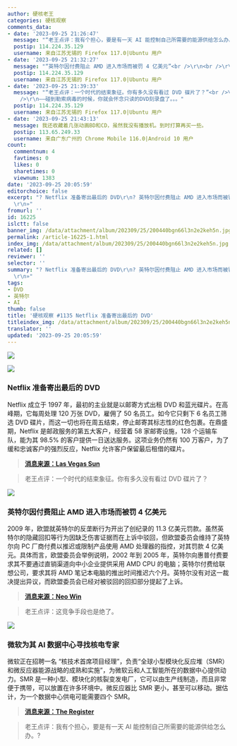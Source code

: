 ```yaml
---
author: 硬核老王
categories: 硬核观察
comments_data:
- date: '2023-09-25 21:26:47'
  message: "“老王点评：我有个担心，要是有一天 AI 能控制自己所需要的能源供给怎么办。”<br />\r\n<br />\r\n——供电设施增加一个机械倒计时断路器。。。只能人工手动复位操作的那种。。。如果没人，一段时间后自动断开供电。。。"
  postip: 114.224.35.129
  username: 来自江苏无锡的 Firefox 117.0|Ubuntu 用户
- date: '2023-09-25 21:32:27'
  message: "“英特尔因付费阻止 AMD 进入市场而被罚 4 亿美元”<br />\r\n<br />\r\n——当地菜市场如果不加入某些协会，就会频繁收假币/遭小偷/遇无赖/被投诉/涨房租。。。所以商品涨价都是统一时间/幅度。。。"
  postip: 114.224.35.129
  username: 来自江苏无锡的 Firefox 117.0|Ubuntu 用户
- date: '2023-09-25 21:39:33'
  message: "“老王点评：一个时代的结束象征。你有多久没有看过 DVD 碟片了？”<br />\r\n<br />\r\n——即使是B站最高码率，看一些动作片也会卡/掉帧。。。<br
    />\r\n——碰到勒索病毒的时候，你就会怀念只读的DVD刻录盘了。。。"
  postip: 114.224.35.129
  username: 来自江苏无锡的 Firefox 117.0|Ubuntu 用户
- date: '2023-09-25 21:43:13'
  message: 我还收藏着几张动画BD和CD，虽然我没有播放机。到时打算再买一些。
  postip: 113.65.249.33
  username: 来自广东广州的 Chrome Mobile 116.0|Android 10 用户
count:
  commentnum: 4
  favtimes: 0
  likes: 0
  sharetimes: 0
  viewnum: 1383
date: '2023-09-25 20:05:59'
editorchoice: false
excerpt: "? Netflix 准备寄出最后的 DVD\r\n? 英特尔因付费阻止 AMD 进入市场而被罚 4 亿美元\r\n? 微软为其 AI 数据中心寻找核电专家\r\n»
  \r\n»"
fromurl: ''
id: 16225
islctt: false
banner_img: /data/attachment/album/202309/25/200440bgn66l3n2e2keh5n.jpg
permalink: /article-16225-1.html
index_img: /data/attachment/album/202309/25/200440bgn66l3n2e2keh5n.jpg
related: []
reviewer: ''
selector: ''
summary: "? Netflix 准备寄出最后的 DVD\r\n? 英特尔因付费阻止 AMD 进入市场而被罚 4 亿美元\r\n? 微软为其 AI 数据中心寻找核电专家\r\n»
  \r\n»"
tags:
- DVD
- 英特尔
- AI
thumb: false
title: '硬核观察 #1135 Netflix 准备寄出最后的 DVD'
titleindex_img: /data/attachment/album/202309/25/200440bgn66l3n2e2keh5n.jpg
translator: ''
updated: '2023-09-25 20:05:59'
---
```


![](/data/attachment/album/202309/25/200440bgn66l3n2e2keh5n.jpg)


![](/data/attachment/album/202309/25/200516uiiotijl93ki9k9k.jpg)


### Netflix 准备寄出最后的 DVD


Netflix 成立于 1997 年，最初的主业就是以邮寄方式出租 DVD 和蓝光碟片。在高峰期，它每周处理 120 万张 DVD，雇佣了 50 名员工。如今它只剩下 6 名员工筛选 DVD 碟片，而这一切也将在周五结束，停止邮寄其标志性的红色包裹。在鼎盛期，Netflix 是邮政服务的第五大客户，经营着 58 家邮寄设施，128 个运输车队，能为其 98.5% 的客户提供一日送达服务。这项业务仍然有 100 万客户，为了缓和忠诚客户的强烈反应，Netflix 允许客户保留最后租借的碟片。



> 
> **[消息来源：Las Vegas Sun](https://lasvegassun.com/news/2023/sep/23/netflix-prepares-to-send-its-final-red-envelope/)**
> 
> 
> 



> 
> 老王点评：一个时代的结束象征。你有多久没有看过 DVD 碟片了？
> 
> 
> 


![](/data/attachment/album/202309/25/200527fik3tks5g54vkbvv.jpg)


### 英特尔因付费阻止 AMD 进入市场而被罚 4 亿美元


2009 年，欧盟就英特尔的反垄断行为开出了创纪录的 11.3 亿美元罚款。虽然英特尔的隐藏回扣等行为因缺乏伤害证据而在上诉中驳回，但欧盟委员会维持了英特尔向 PC 厂商付费以推迟或限制产品使用 AMD 处理器的指控，对其罚款 4 亿美元。具体而言，欧盟委员会举例说明，2002 年到 2005 年，英特尔向惠普付费要求其不要通过直销渠道向中小企业提供采用 AMD CPU 的电脑；英特尔付费给联想公司，要求其将 AMD 笔记本电脑的推出时间推迟六个月。英特尔没有对这一裁决提出异议，而欧盟委员会已经对被驳回的回扣部分提起了上诉。



> 
> **[消息来源：Neo Win](https://www.neowin.net/news/eu-fines-intel-400-million-for-blocking-amds-market-access-through-payments-to-pc-makers/)**
> 
> 
> 



> 
> 老王点评：这竞争手段也是绝了。
> 
> 
> 


![](/data/attachment/album/202309/25/200540x9z8nlh26gg6y9p6.jpg)


### 微软为其 AI 数据中心寻找核电专家


微软正在招聘一名 “核技术首席项目经理”，负责“全球小型模块化反应堆（SMR）和微反应器能源战略的成熟和实施”，为微软云和人工智能所在的数据中心提供动力。SMR 是一种小型、模块化的核裂变发电厂，它可以由生产线制造，而且非常便于携带，可以放置在许多环境中。微反应器比 SMR 更小，甚至可以移动。据估计，为一个数据中心供电可能需要四个 SMR。



> 
> **[消息来源：The Register](https://www.theregister.com/2023/09/25/microsoft_nuclear_energy_manager_job/)**
> 
> 
> 



> 
> 老王点评：我有个担心，要是有一天 AI 能控制自己所需要的能源供给怎么办。?
> 
> 
>